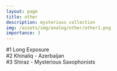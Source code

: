 ```yaml
---
layout: page
title: other
description: mysterious collection
img: /assets/img/analog/other/other1.png
importance: 3
---
```




<div class="row">
    <div class="col-sm mt-3 mt-md-0">
        <img class="img-fluid rounded z-depth-1" src="{{ '/assets/img/analog/other/other1.png' | relative_url }}" alt="" title="example image"/>
    </div>
</div>
<div class="caption">
    #1 Long Exposure
</div>


<div class="row">
    <div class="col-sm mt-3 mt-md-0">
        <img class="img-fluid rounded z-depth-1" src="{{ '/assets/img/analog/other/other2.png' | relative_url }}" alt="" title="example image"/>
    </div>
</div>
<div class="caption">
    #2 Khinaliq - Azerbaijan
</div>


<div class="row">
    <div class="col-sm mt-3 mt-md-0">
        <img class="img-fluid rounded z-depth-1" src="{{ '/assets/img/analog/other/other3.png' | relative_url }}" alt="" title="example image"/>
    </div>
</div>
<div class="caption">
    #3 Shiraz - Mysterious Saxophonists
</div>

